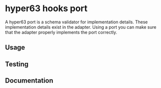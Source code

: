 # hyper63 hooks port

A hyper63 port is a schema validator for implementation details. These implementation details exist in the adapter. Using a port you can make sure that the adapter properly implements the port correctly.

## Usage

## Testing

## Documentation
